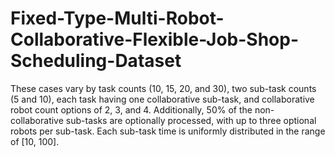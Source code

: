 # Fixed-Type-Multi-Robot-Collaborative-Flexible-Job-Shop-Scheduling-Dataset
These cases vary by task counts (10, 15, 20, and 30), two sub-task counts (5 and 10), each task having one collaborative sub-task, and collaborative robot count options of 2, 3, and 4. Additionally, 50% of the non-collaborative sub-tasks are optionally processed, with
up to three optional robots per sub-task. Each sub-task time is uniformly distributed in the range of [10, 100].

